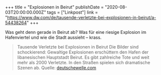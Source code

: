 +++
title = "Explosionen in Beirut"
publishDate = "2020-08-03T20:00:00.000Z"
tags = ["Linkpost"]
link = "https://www.dw.com/de/tausende-verletzte-bei-explosionen-in-beirut/a-54438264"
+++

Was geht denn gerade in Beirut ab? Was für eine riesige Explosion im Hafenviertel und wie die Stadt aussieht – krass.

> Tausende Verletzte bei Explosionen in Beirut Die Bilder sind schockierend: Gewaltige Explosionen erschüttern den Hafen der libanesischen Hauptstadt Beirut. Es gibt zahlreiche Tote und weit mehr als 2000 Verletzte. In den Straßen spielen sich dramatische Szenen ab. 
> Quelle: [deutschewelle.com](https://www.dw.com/de/tausende-verletzte-bei-explosionen-in-beirut/a-54438264)

<!--more-->
